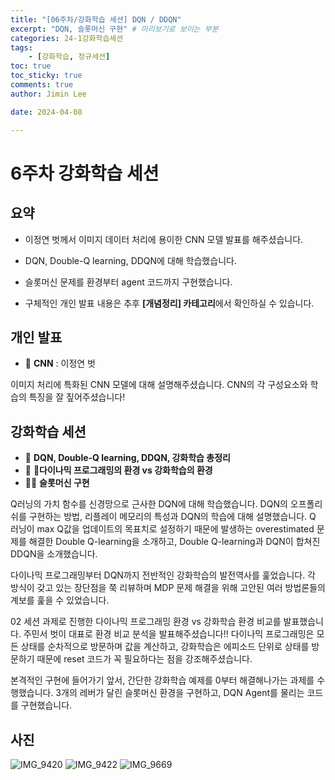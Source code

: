 ```yaml
---
title: "[06주차/강화학습 세션] DQN / DDQN"
excerpt: "DQN, 슬롯머신 구현" # 미리보기로 보이는 부분
categories: 24-1강화학습세션
tags: 
    - [강화학습, 정규세션]
toc: true
toc_sticky: true
comments: true
author: Jimin Lee

date: 2024-04-08

---
```


# 6주차 강화학습 세션

## 요약
- 이정연 벗께서 이미지 데이터 처리에 용이한 CNN 모델 발표를 해주셨습니다. 
- DQN, Double-Q learning, DDQN에 대해 학습했습니다. 
- 슬롯머신 문제를 환경부터 agent 코드까지 구현했습니다. 

- 구체적인 개인 발표 내용은 추후 **[개념정리] 카테고리**에서 확인하실 수 있습니다.  

## 개인 발표

- 📗 **CNN** : 이정연 벗

이미지 처리에 특화된 CNN 모델에 대해 설명해주셨습니다. CNN의 각 구성요소와 학습의 특징을 잘 짚어주셨습니다! 

## 강화학습 세션

- 📗 **DQN, Double-Q learning, DDQN, 강화학습 총정리**
- 📗 **다이나믹 프로그래밍의 환경 vs 강화학습의 환경**
- 👩‍💻 **슬롯머신 구현**

Q러닝의 가치 함수를 신경망으로 근사한 DQN에 대해 학습했습니다. DQN의 오프폴리쉬를 구현하는 방법, 리플레이 메모리의 특성과 DQN의 학습에 대해 설명했습니다. Q 러닝이 max Q값을 업데이트의 목표치로 설정하기 때문에 발생하는 overestimated 문제를 해결한 Double Q-learning을 소개하고, Double Q-learning과 DQN이 합쳐진 DDQN을 소개했습니다. 

다이나믹 프로그래밍부터 DQN까지 전반적인 강화학습의 발전역사를 훑었습니다. 각 방식이 갖고 있는 장단점을 쭉 리뷰하며 MDP 문제 해결을 위해 고안된 여러 방법론들의 계보를 훑을 수 있었습니다. 

02 세션 과제로 진행한 다이나믹 프로그래밍 환경 vs 강화학습 환경 비교를 발표했습니다. 주민서 벗이 대표로 환경 비교 분석을 발표해주셨습니다!! 다이나믹 프로그래밍은 모든 상태를 순차적으로 방문하며 값을 계산하고, 강화학습은 에피소드 단위로 상태를 방문하기 때문에 reset 코드가 꼭 필요하다는 점을 강조해주셨습니다. 

본격적인 구현에 들어가기 앞서, 간단한 강화학습 예제를 0부터 해결해나가는 과제를 수행했습니다. 3개의 레버가 달린 슬롯머신 환경을 구현하고, DQN Agent를 물리는 코드를 구현했습니다. 

## 사진
![IMG_9420](https://github.com/KanghwaSisters/kanghwasisters.github.io/assets/126959470/67f1308a-a695-4668-9410-c3677ffa1d5e)
![IMG_9422](https://github.com/KanghwaSisters/kanghwasisters.github.io/assets/126959470/c3900b08-6199-4935-8ff2-3133fc8b8d57)
![IMG_9669](https://github.com/KanghwaSisters/kanghwasisters.github.io/assets/126959470/dd5b9da6-e93a-4f71-855e-1eee471bde88)



